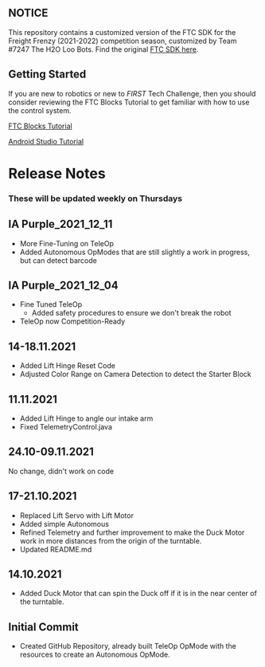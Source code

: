 ## NOTICE

This repository contains a customized version of the FTC SDK for the Freight Frenzy (2021-2022) competition season, customized by Team #7247 The H2O Loo Bots. Find the original [FTC SDK here](https://github.com/FIRST-Tech-Challenge/FtcRobotController).

## Getting Started
If you are new to robotics or new to *FIRST* Tech Challenge, then you should consider reviewing the FTC Blocks Tutorial to get familiar with how to use the control system.

[FTC Blocks Tutorial](https://github.com/FIRST-Tech-Challenge/FtcRobotController/wiki/Blocks-Tutorial)

[Android Studio Tutorial](https://github.com/FIRST-Tech-Challenge/FtcRobotController/wiki/Android-Studio-Tutorial)

# Release Notes

### These will be updated weekly on Thursdays

## IA Purple_2021_12_11

* More Fine-Tuning on TeleOp
* Added Autonomous OpModes that are still slightly a work in progress, but can detect barcode

## IA Purple_2021_12_04

* Fine Tuned TeleOp
  * Added safety procedures to ensure we don't break the robot
* TeleOp now Competition-Ready

## 14-18.11.2021

* Added Lift Hinge Reset Code
* Adjusted Color Range on Camera Detection to detect the Starter Block

## 11.11.2021

* Added Lift Hinge to angle our intake arm
* Fixed TelemetryControl.java

## 24.10-09.11.2021

No change, didn't work on code

## 17-21.10.2021

* Replaced Lift Servo with Lift Motor
* Added simple Autonomous
* Refined Telemetry and further improvement to make the Duck Motor work in more distances from the origin of the turntable.
* Updated README.md

## 14.10.2021

* Added Duck Motor that can spin the Duck off if it is in the near center of the turntable.

## Initial Commit

* Created GitHub Repository, already built TeleOp OpMode with the resources to create an Autonomous OpMode.
